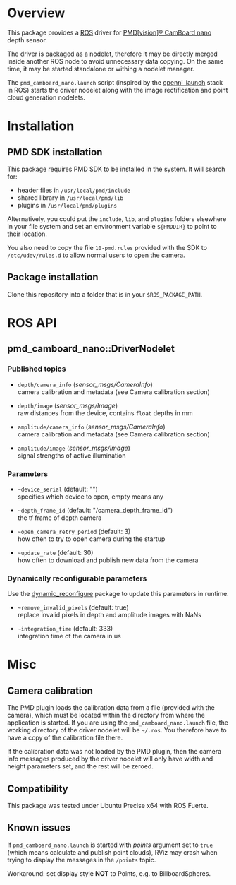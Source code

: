 Overview
========

This package provides a [ROS][] driver for [PMD[vision]® CamBoard nano][PMD]
depth sensor.

The driver is packaged as a nodelet, therefore it may be directly merged inside
another ROS node to avoid unnecessary data copying. On the same time, it may be
started standalone or withing a nodelet manager.

The `pmd_camboard_nano.launch` script (inspired by the [openni_launch][] stack
in ROS) starts the driver nodelet along with the image rectification and point
cloud generation nodelets.

Installation
============

PMD SDK installation
--------------------

This package requires PMD SDK to be installed in the system. It will search
for:

* header files in `/usr/local/pmd/include`
* shared library in `/usr/local/pmd/lib`
* plugins in `/usr/local/pmd/plugins`

Alternatively, you could put the `include`, `lib`, and `plugins` folders
elsewhere in your file system and set an environment variable `${PMDDIR}` to
point to their location.

You also need to copy the file `10-pmd.rules` provided with the SDK to
`/etc/udev/rules.d` to allow normal users to open the camera.

Package installation
--------------------

Clone this repository into a folder that is in your `$ROS_PACKAGE_PATH`.

ROS API
=======

pmd_camboard_nano::DriverNodelet
--------------------------------

### Published topics

* `depth/camera_info` (*sensor_msgs/CameraInfo*)  
  camera calibration and metadata (see Camera calibration section)

* `depth/image` (*sensor_msgs/Image*)  
  raw distances from the device, contains `float` depths in mm

* `amplitude/camera_info` (*sensor_msgs/CameraInfo*)  
  camera calibration and metadata (see Camera calibration section)

* `amplitude/image` (*sensor_msgs/Image*)  
  signal strengths of active illumination

### Parameters

* `~device_serial` (default: "")  
  specifies which device to open, empty means any

* `~depth_frame_id` (default: "/camera_depth_frame_id")  
  the tf frame of depth camera

* `~open_camera_retry_period` (default: 3)  
  how often to try to open camera during the startup

* `~update_rate` (default: 30)  
  how often to download and publish new data from the camera

### Dynamically reconfigurable parameters

Use the [dynamic_reconfigure][] package to update this parameters in runtime.

* `~remove_invalid_pixels` (default: true)  
  replace invalid pixels in depth and amplitude images with NaNs

* `~integration_time` (default: 333)  
  integration time of the camera in us

Misc
====

Camera calibration
------------------

The PMD plugin loads the calibration data from a file (provided with the
camera), which must be located within the directory from where the application
is started. If you are using the `pmd_camboard_nano.launch` file, the working
directory of the driver nodelet will be `~/.ros`. You therefore have to have a
copy of the calibration file there.

If the calibration data was not loaded by the PMD plugin, then the camera info
messages produced by the driver nodelet will only have width and height
parameters set, and the rest will be zeroed.

Compatibility
-------------

This package was tested under Ubuntu Precise x64 with ROS Fuerte.

Known issues
------------

If `pmd_camboard_nano.launch` is started with *points* argument set to `true`
(which means calculate and publish point clouds), RViz may crash when trying to
display the messages in the `/points` topic.

Workaround: set display style **NOT** to Points, e.g. to BillboardSpheres.

[ROS]: http://www.ros.org
[PMD]: http://www.pmdtec.com/products-services/pmdvisionr-cameras/pmdvisionr-camboard-nano/
[openni_launch]: http://ros.org/wiki/openni_launch
[dynamic_reconfigure]: http://ros.org/wiki/dynamic_reconfigure
